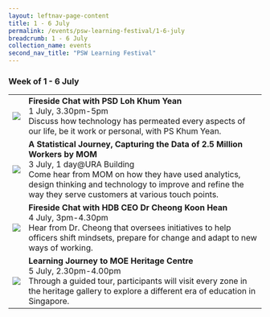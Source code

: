 ```yaml
---
layout: leftnav-page-content
title: 1 - 6 July
permalink: /events/psw-learning-festival/1-6-july
breadcrumb: 1 - 6 July
collection_name: events
second_nav_title: "PSW Learning Festival"
---
```

### Week of 1 - 6 July

<table>
  <tr>
    <td>
      <a href="/events/learning-journeys/event-details/event-a"> <img src="/images/learning-journey-1.png" /> </a>
    </td>
    <td>
      <b>Fireside Chat with PSD Loh Khum Yean</b>
      <br>1 July, 3.30pm-5pm
      <br>Discuss how technology has permeated every aspects of our life, be it work or personal, with PS Khum Yean.
      <br>
    </td>
  </tr>
  <tr>
    <td>
      <a href="/events/learning-journeys/event-details/LJ_moeheritage"> <img src="/images/learning-journey-2.png" />
    </td>
    <td>
      <b>A Statistical Journey, Capturing the Data of 2.5 Million Workers by MOM</b>
      <br>3 July, 1 day@URA Building
      <br>Come hear from MOM on how they have used analytics, design thinking and technology to improve and refine the way they serve customers at various touch points.
      <br>
    </td>
  <tr>
    <td>
      <img src="/images/learning-journey-2.png" />
    </td>
    <td>
      <b>Fireside Chat with HDB CEO Dr Cheong Koon Hean</b>
      <br>4 July, 3pm-4.30pm
      <br>Hear from Dr. Cheong that oversees initiatives to help officers shift mindsets, prepare for change and adapt to new ways of working.
      <br>
    </td>
  </tr>
  <tr>
    <td>
      <a href="/events/learning-journeys/event-details/LJ_moeheritage"> <img src="/images/learning-journey-3.png" />
    </td>
    <td>
      <b>Learning Journey to MOE Heritage Centre</b>
      <br>5 July, 2.30pm-4.00pm
      <br>Through a guided tour, participants will visit every zone in the heritage gallery to explore a different era of education in Singapore.
      <br>
    </td>
  </tr>
</table>
